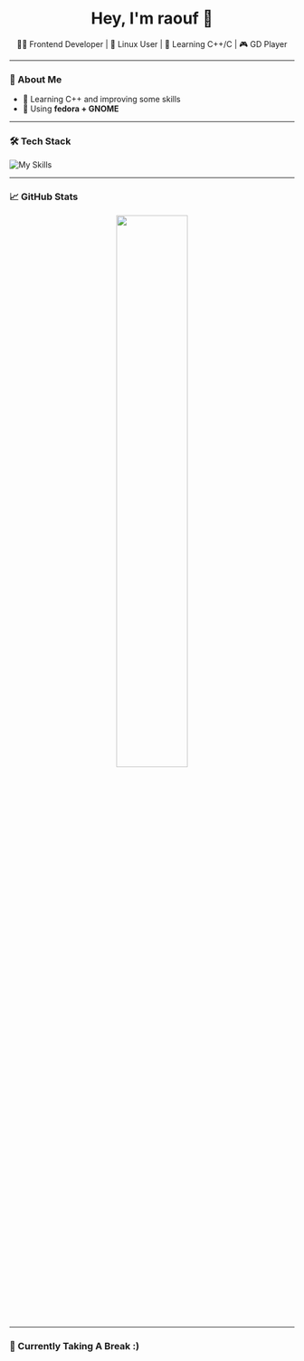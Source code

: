 <h1 align="center">Hey, I'm raouf 👋</h1>

<p align="center">
  🧑‍💻 Frontend Developer | 🐧 Linux User | 🧠 Learning C++/C | 🎮 GD Player
</p>

---

### 🚀 About Me

- 🧠 Learning C++ and improving some skills
- 🐧 Using **fedora + GNOME**
---

### 🛠️ Tech Stack

![My Skills](https://skillicons.dev/icons?i=ts,js,html,css,nodejs,mongodb,linux,arch,git,cpp,c)

---

### 📈 GitHub Stats

<p align="center">
  <img src="https://github-readme-stats.vercel.app/api?username=raouf-can-code&show_icons=true&theme=radical" width="50%" />
</p>

---

### 🌱 Currently Taking A Break :)
